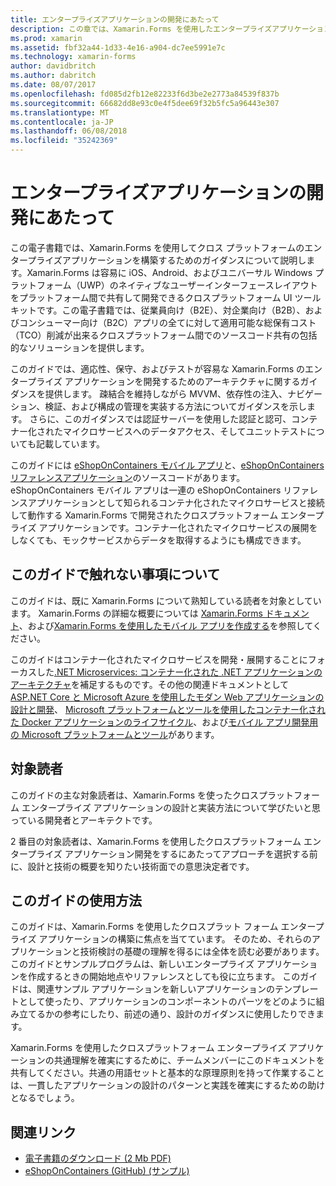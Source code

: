 ```yaml
---
title: エンタープライズアプリケーションの開発にあたって
description: この章では、Xamarin.Forms を使用したエンタープライズアプリケーション開発にあたっての前提事項について説明します。
ms.prod: xamarin
ms.assetid: fbf32a44-1d33-4e16-a904-dc7ee5991e7c
ms.technology: xamarin-forms
author: davidbritch
ms.author: dabritch
ms.date: 08/07/2017
ms.openlocfilehash: fd085d2fb12e82233f6d3be2e2773a84539f837b
ms.sourcegitcommit: 66682dd8e93c0e4f5dee69f32b5fc5a96443e307
ms.translationtype: MT
ms.contentlocale: ja-JP
ms.lasthandoff: 06/08/2018
ms.locfileid: "35242369"
---
```

# <a name="preface-to-enterprise-app-development"></a>エンタープライズアプリケーションの開発にあたって

この電子書籍では、Xamarin.Forms を使用してクロス プラットフォームのエンタープライズアプリケーションを構築するためのガイダンスについて説明します。Xamarin.Forms は容易に iOS、Android、およびユニバーサル Windows プラットフォーム（UWP）のネイティブなユーザーインターフェースレイアウトをプラットフォーム間で共有して開発できるクロスプラットフォーム UI ツールキットです。この電子書籍では、従業員向け（B2E）、対企業向け（B2B）、およびコンシューマー向け（B2C）アプリの全てに対して適用可能な総保有コスト（TCO）削減が出来るクロスプラットフォーム間でのソースコード共有の包括的なソリューションを提供します。

このガイドでは、適応性、保守、およびテストが容易な Xamarin.Forms のエンタープライズ アプリケーションを開発するためのアーキテクチャに関するガイダンスを提供します。 疎結合を維持しながら MVVM、依存性の注入、ナビゲーション、検証、および構成の管理を実装する方法についてガイダンスを示します。 さらに、このガイダンスでは認証サーバーを使用した認証と認可、コンテナー化されたマイクロサービスへのデータアクセス、そしてユニットテストについても記載しています。

このガイドには [eShopOnContainers モバイル アプリ](https://github.com/dotnet-architecture/eShopOnContainers/tree/master/src/Mobile)と、[eShopOnContainers リファレンスアプリケーション](https://github.com/dotnet-architecture/eShopOnContainers)のソースコードがあります。eShopOnContainers モバイル アプリは一連の eShopOnContainers リファレンスアプリケーションとして知られるコンテナ化されたマイクロサービスと接続して動作する Xamarin.Forms で開発されたクロスプラットフォーム エンタープライズ アプリケーションです。コンテナー化されたマイクロサービスの展開をしなくても、モックサービスからデータを取得するようにも構成できます。

## <a name="whats-left-out-of-this-guides-scope"></a>このガイドで触れない事項について

このガイドは、既に Xamarin.Forms について熟知している読者を対象としています。 Xamarin.Forms の詳細な概要については [Xamarin.Forms ドキュメント](~/xamarin-forms/index.yml)、および[Xamarin.Forms を使用したモバイル アプリを作成する](https://aka.ms/xamebook)を参照してください。

このガイドはコンテナー化されたマイクロサービスを開発・展開することにフォーカスした[.NET Microservices: コンテナー化された .NET アプリケーションのアーキテクチャ](https://aka.ms/microservicesebook)を補足するものです。その他の関連ドキュメントとして[ASP.NET Core と Microsoft Azure を使用したモダン Web アプリケーションの設計と開発](http://aka.ms/WebAppEbook)、 [Microsoft プラットフォームとツールを使用したコンテナー化された Docker アプリケーションのライフサイクル](http://aka.ms/dockerlifecycleebook)、および[モバイル アプリ開発用の Microsoft プラットフォームとツール](http://aka.ms/MobAppDev/StndPDF)があります。

## <a name="who-should-use-this-guide"></a>対象読者

このガイドの主な対象読者は、Xamarin.Forms を使ったクロスプラットフォーム エンタープライズ アプリケーションの設計と実装方法について学びたいと思っている開発者とアーキテクトです。

2 番目の対象読者は、Xamarin.Forms を使用したクロスプラットフォーム エンタープライズ アプリケーション開発をするにあたってアプローチを選択する前に、設計と技術の概要を知りたい技術面での意思決定者です。

## <a name="how-to-use-this-guide"></a>このガイドの使用方法

このガイドは、Xamarin.Forms を使用したクロスプラット フォーム エンタープライズ アプリケーションの構築に焦点を当てています。 そのため、それらのアプリケーションと技術検討の基礎の理解を得るには全体を読む必要があります。 このガイドとサンプルプログラムは、新しいエンタープライズ アプリケーションを作成するときの開始地点やリファレンスとしても役に立ちます。 このガイドは、関連サンプル アプリケーションを新しいアプリケーションのテンプレートとして使ったり、アプリケーションのコンポーネントのパーツをどのように組み立てるかの参考にしたり、前述の通り、設計のガイダンスに使用したりできます。

Xamarin.Forms を使用したクロスプラットフォーム エンタープライズ アプリケーションの共通理解を確実にするために、チームメンバーにこのドキュメントを共有してください。共通の用語セットと基本的な原理原則を持って作業することは、一貫したアプリケーションの設計のパターンと実践を確実にするための助けとなるでしょう。

## <a name="related-links"></a>関連リンク

- [電子書籍のダウンロード (2 Mb PDF)](https://aka.ms/xamarinpatternsebook)
- [eShopOnContainers (GitHub) (サンプル)](https://github.com/dotnet-architecture/eShopOnContainers)
